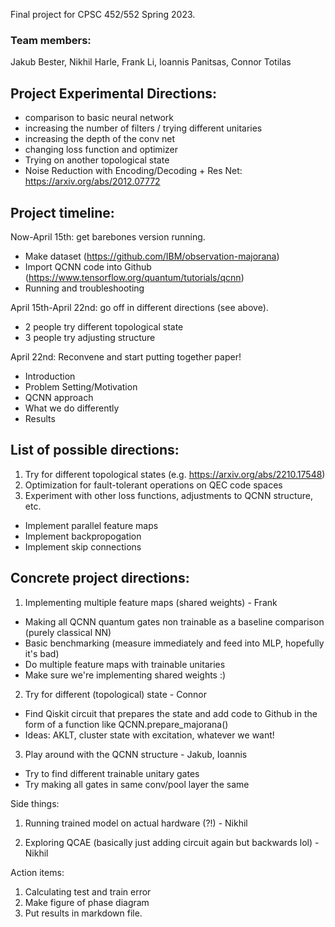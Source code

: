 Final project for CPSC 452/552 Spring 2023.

### Team members:
Jakub Bester, Nikhil Harle, Frank Li, Ioannis Panitsas, Connor Totilas

## Project Experimental Directions:
- comparison to basic neural network
- increasing the number of filters / trying different unitaries
- increasing the depth of the conv net
- changing loss function and optimizer
- Trying on another topological state
- Noise Reduction with Encoding/Decoding + Res Net: https://arxiv.org/abs/2012.07772

## Project timeline:
Now-April 15th: get barebones version running.
- Make dataset (https://github.com/IBM/observation-majorana)
- Import QCNN code into Github (https://www.tensorflow.org/quantum/tutorials/qcnn)
- Running and troubleshooting

April 15th-April 22nd: go off in different directions (see above). 
- 2 people try different topological state
- 3 people try adjusting structure

April 22nd: Reconvene and start putting together paper!
- Introduction
- Problem Setting/Motivation
- QCNN approach
- What we do differently
- Results

## List of possible directions:
1. Try for different topological states (e.g. https://arxiv.org/abs/2210.17548)
2. Optimization for fault-tolerant operations on QEC code spaces
3. Experiment with other loss functions, adjustments to QCNN structure, etc.
- Implement parallel feature maps
- Implement backpropogation
- Implement skip connections


## Concrete project directions:
1. Implementing multiple feature maps (shared weights) - Frank
  - Making all QCNN quantum gates non trainable as a baseline comparison (purely classical NN)
  - Basic benchmarking (measure immediately and feed into MLP, hopefully it's bad)
  - Do multiple feature maps with trainable unitaries
  - Make sure we're implementing shared weights :)
  
2. Try for different (topological) state - Connor
  - Find Qiskit circuit that prepares the state and add code to Github in the form of a function like QCNN.prepare_majorana()
  - Ideas: AKLT, cluster state with excitation, whatever we want!

3. Play around with the QCNN structure - Jakub, Ioannis
  - Try to find different trainable unitary gates
  - Try making all gates in same conv/pool layer the same
  
Side things:  
1. Running trained model on actual hardware (?!) - Nikhil

2. Exploring QCAE (basically just adding circuit again but backwards lol) - Nikhil


Action items:
  1. Calculating test and train error
  2. Make figure of phase diagram
  3. Put results in markdown file.
